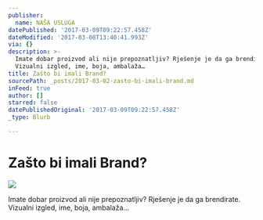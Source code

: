 ```yaml
---
publisher:
  name: NAŠA USLUGA
datePublished: '2017-03-09T09:22:57.458Z'
dateModified: '2017-03-08T13:40:41.993Z'
via: {}
description: >-
  Imate dobar proizvod ali nije prepoznatljiv? Rješenje je da ga brendirate.
  Vizualni izgled, ime, boja, ambalaža…
title: Zašto bi imali Brand?
sourcePath: _posts/2017-03-02-zasto-bi-imali-brand.md
inFeed: true
author: []
starred: false
datePublishedOriginal: '2017-03-09T09:22:57.458Z'
_type: Blurb

---
```

# Zašto bi imali Brand?
![](https://the-grid-user-content.s3-us-west-2.amazonaws.com/287c3555-1367-476b-82b6-6bb3802785c3.jpg)

Imate dobar proizvod ali nije prepoznatljiv? Rješenje je da ga brendirate. Vizualni izgled, ime, boja, ambalaža...